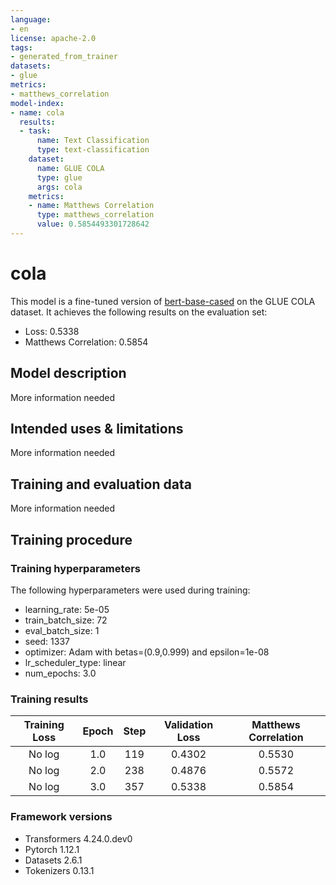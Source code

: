 ```yaml
---
language:
- en
license: apache-2.0
tags:
- generated_from_trainer
datasets:
- glue
metrics:
- matthews_correlation
model-index:
- name: cola
  results:
  - task:
      name: Text Classification
      type: text-classification
    dataset:
      name: GLUE COLA
      type: glue
      args: cola
    metrics:
    - name: Matthews Correlation
      type: matthews_correlation
      value: 0.5854493301728642
---
```


<!-- This model card has been generated automatically according to the information the Trainer had access to. You
should probably proofread and complete it, then remove this comment. -->

# cola

This model is a fine-tuned version of [bert-base-cased](https://huggingface.co/bert-base-cased) on the GLUE COLA dataset.
It achieves the following results on the evaluation set:
- Loss: 0.5338
- Matthews Correlation: 0.5854

## Model description

More information needed

## Intended uses & limitations

More information needed

## Training and evaluation data

More information needed

## Training procedure

### Training hyperparameters

The following hyperparameters were used during training:
- learning_rate: 5e-05
- train_batch_size: 72
- eval_batch_size: 1
- seed: 1337
- optimizer: Adam with betas=(0.9,0.999) and epsilon=1e-08
- lr_scheduler_type: linear
- num_epochs: 3.0

### Training results

| Training Loss | Epoch | Step | Validation Loss | Matthews Correlation |
|:-------------:|:-----:|:----:|:---------------:|:--------------------:|
| No log        | 1.0   | 119  | 0.4302          | 0.5530               |
| No log        | 2.0   | 238  | 0.4876          | 0.5572               |
| No log        | 3.0   | 357  | 0.5338          | 0.5854               |


### Framework versions

- Transformers 4.24.0.dev0
- Pytorch 1.12.1
- Datasets 2.6.1
- Tokenizers 0.13.1

